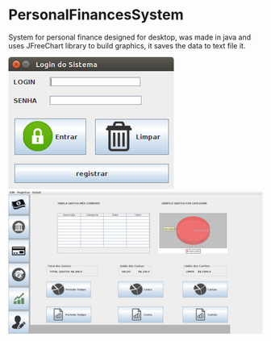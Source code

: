# PersonalFinancesSystem
 
 System for personal finance designed for desktop, was made in java and uses JFreeChart library to build graphics, it saves the data to text file it.

![View login](https://github.com/WallysonNunes/PersonalFinancesSystem/blob/master/Screenshot/login.png)
![View main](https://github.com/WallysonNunes/PersonalFinancesSystem/blob/master/Screenshot/main.png)

